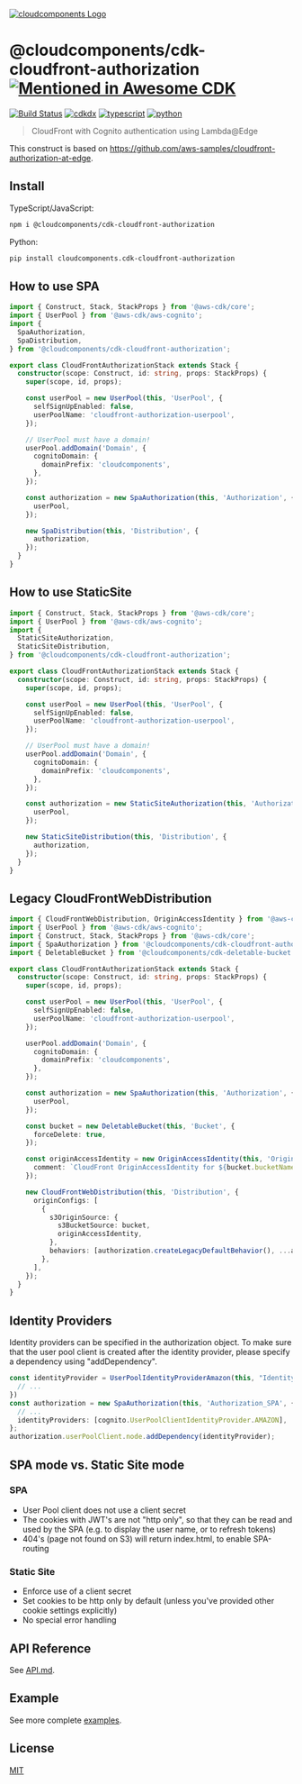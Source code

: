 [![cloudcomponents Logo](https://raw.githubusercontent.com/cloudcomponents/cdk-constructs/master/logo.png)](https://github.com/cloudcomponents/cdk-constructs)

# @cloudcomponents/cdk-cloudfront-authorization [![Mentioned in Awesome CDK](https://awesome.re/mentioned-badge.svg)](https://github.com/kolomied/awesome-cdk) 

[![Build Status](https://github.com/cloudcomponents/cdk-constructs/workflows/Build/badge.svg)](https://github.com/cloudcomponents/cdk-constructs/actions?query=workflow=Build)
[![cdkdx](https://img.shields.io/badge/buildtool-cdkdx-blue.svg)](https://github.com/hupe1980/cdkdx)
[![typescript](https://img.shields.io/badge/jsii-typescript-blueviolet.svg)](https://www.npmjs.com/package/@cloudcomponents/cdk-cloudfront-authorization)
[![python](https://img.shields.io/badge/jsii-python-blueviolet.svg)](https://pypi.org/project/cloudcomponents.cdk-cloudfront-authorization/)

> CloudFront with Cognito authentication using Lambda@Edge

This construct is based on https://github.com/aws-samples/cloudfront-authorization-at-edge.

## Install
TypeScript/JavaScript:

```bash
npm i @cloudcomponents/cdk-cloudfront-authorization 
```

Python:

```bash
pip install cloudcomponents.cdk-cloudfront-authorization 
```

## How to use SPA

```typescript
import { Construct, Stack, StackProps } from '@aws-cdk/core';
import { UserPool } from '@aws-cdk/aws-cognito';
import {
  SpaAuthorization,
  SpaDistribution,
} from '@cloudcomponents/cdk-cloudfront-authorization';

export class CloudFrontAuthorizationStack extends Stack {
  constructor(scope: Construct, id: string, props: StackProps) {
    super(scope, id, props);

    const userPool = new UserPool(this, 'UserPool', {
      selfSignUpEnabled: false,
      userPoolName: 'cloudfront-authorization-userpool',
    });

    // UserPool must have a domain!
    userPool.addDomain('Domain', {
      cognitoDomain: {
        domainPrefix: 'cloudcomponents',
      },
    });

    const authorization = new SpaAuthorization(this, 'Authorization', {
      userPool,
    });

    new SpaDistribution(this, 'Distribution', {
      authorization,
    });
  }
}

```

## How to use StaticSite

```typescript
import { Construct, Stack, StackProps } from '@aws-cdk/core';
import { UserPool } from '@aws-cdk/aws-cognito';
import {
  StaticSiteAuthorization,
  StaticSiteDistribution,
} from '@cloudcomponents/cdk-cloudfront-authorization';

export class CloudFrontAuthorizationStack extends Stack {
  constructor(scope: Construct, id: string, props: StackProps) {
    super(scope, id, props);

    const userPool = new UserPool(this, 'UserPool', {
      selfSignUpEnabled: false,
      userPoolName: 'cloudfront-authorization-userpool',
    });

    // UserPool must have a domain!
    userPool.addDomain('Domain', {
      cognitoDomain: {
        domainPrefix: 'cloudcomponents',
      },
    });

    const authorization = new StaticSiteAuthorization(this, 'Authorization', {
      userPool,
    });

    new StaticSiteDistribution(this, 'Distribution', {
      authorization,
    });
  }
}

```

## Legacy CloudFrontWebDistribution

```typescript
import { CloudFrontWebDistribution, OriginAccessIdentity } from '@aws-cdk/aws-cloudfront';
import { UserPool } from '@aws-cdk/aws-cognito';
import { Construct, Stack, StackProps } from '@aws-cdk/core';
import { SpaAuthorization } from '@cloudcomponents/cdk-cloudfront-authorization';
import { DeletableBucket } from '@cloudcomponents/cdk-deletable-bucket';

export class CloudFrontAuthorizationStack extends Stack {
  constructor(scope: Construct, id: string, props: StackProps) {
    super(scope, id, props);

    const userPool = new UserPool(this, 'UserPool', {
      selfSignUpEnabled: false,
      userPoolName: 'cloudfront-authorization-userpool',
    });

    userPool.addDomain('Domain', {
      cognitoDomain: {
        domainPrefix: 'cloudcomponents',
      },
    });

    const authorization = new SpaAuthorization(this, 'Authorization', {
      userPool,
    });

    const bucket = new DeletableBucket(this, 'Bucket', {
      forceDelete: true,
    });

    const originAccessIdentity = new OriginAccessIdentity(this, 'OriginAccessIdentity', {
      comment: `CloudFront OriginAccessIdentity for ${bucket.bucketName}`,
    });

    new CloudFrontWebDistribution(this, 'Distribution', {
      originConfigs: [
        {
          s3OriginSource: {
            s3BucketSource: bucket,
            originAccessIdentity,
          },
          behaviors: [authorization.createLegacyDefaultBehavior(), ...authorization.createLegacyAdditionalBehaviors()],
        },
      ],
    });
  }
}

```

## Identity Providers
Identity providers can be specified in the authorization object. To make sure that the user pool client is created after the identity provider, please specify a dependency using "addDependency".

```typescript
const identityProvider = UserPoolIdentityProviderAmazon(this, "IdentityProvider", {
  // ...
})
const authorization = new SpaAuthorization(this, 'Authorization_SPA', {
  // ...
  identityProviders: [cognito.UserPoolClientIdentityProvider.AMAZON],
};
authorization.userPoolClient.node.addDependency(identityProvider);
```

## SPA mode vs. Static Site mode

### SPA
- User Pool client does not use a client secret
- The cookies with JWT's are not "http only", so that they can be read and used by the SPA (e.g. to display the user name, or to refresh tokens)
- 404's (page not found on S3) will return index.html, to enable SPA-routing

### Static Site
- Enforce use of a client secret
- Set cookies to be http only by default (unless you've provided other cookie settings explicitly)
- No special error handling

## API Reference

See [API.md](https://github.com/cloudcomponents/cdk-constructs/tree/master/packages/cdk-cloudfront-authorization/API.md).

## Example

See more complete [examples](https://github.com/cloudcomponents/cdk-constructs/tree/master/examples).

## License

[MIT](https://github.com/cloudcomponents/cdk-constructs/tree/master/packages/cdk-cloudfront-authorization/LICENSE)
